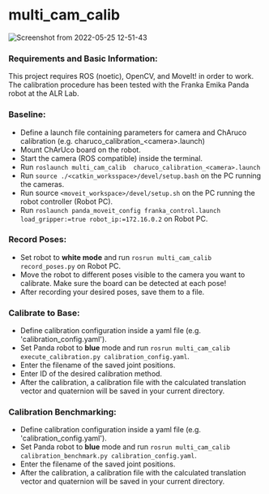 # multi_cam_calib
![Screenshot from 2022-05-25 12-51-43](https://user-images.githubusercontent.com/12738633/170248789-c41764b2-6b11-41c0-a7d8-fbe5ed10a260.png)
### Requirements and Basic Information:

This project requires ROS (noetic), OpenCV, and MoveIt! in order to work.
The calibration procedure has been tested with the Franka Emika Panda robot at the ALR Lab.



### Baseline:
- Define a launch file containing parameters for camera and ChAruco calibration (e.g. charuco_calibration_\<camera\>.launch)
- Mount ChArUco board on the robot.
- Start the camera (ROS compatible) inside the terminal.
- Run `roslaunch multi_cam_calib  charuco_calibration_<camera>.launch`
- Run `source ./<catkin_worksspace>/devel/setup.bash` on the PC running the cameras.
- Run source `<moveit_workspace>/devel/setup.sh` on  the PC running the robot controller (Robot PC).
- Run `roslaunch panda_moveit_config franka_control.launch load_gripper:=true robot_ip:=172.16.0.2` on Robot PC.

### Record Poses:

- Set robot to **white mode** and run `rosrun multi_cam_calib record_poses.py` on Robot PC.
- Move the robot to different poses visible to the camera you want to calibrate. Make sure the board can be detected at each pose!
- After recording your desired poses, save them to a file.

### Calibrate to Base:
- Define calibration configuration inside a yaml file (e.g. 'calibration_config.yaml').
- Set Panda robot to **blue** mode and run `rosrun multi_cam_calib execute_calibration.py calibration_config.yaml`.
- Enter the filename of the saved joint positions.
- Enter ID of the desired calibration method.
- After the calibration, a calibration file with the calculated translation vector and quaternion will be saved in your current directory.

### Calibration Benchmarking:
- Define calibration configuration inside a yaml file (e.g. 'calibration_config.yaml').
- Set Panda robot to **blue** mode and run `rosrun multi_cam_calib calibration_benchmark.py calibration_config.yaml`.
- Enter the filename of the saved joint positions.
- After the calibration, a calibration file with the calculated translation vector and quaternion will be saved in your current directory.
